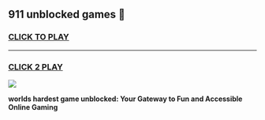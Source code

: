 
## 911 unblocked games 👋
<h3>
<a href="https://premium.freeplayer.one?title=911_unblocked_games&ref=13F">CLICK TO PLAY</a></h3>
<hr>

<h3>
<a href="https://premium.freeplayer.one?title=911_unblocked_games&ref=13F">CLICK 2 PLAY</a>
  
</h3>

<a href="https://premium.freeplayer.one?title=911_unblocked_games&ref=12F/"><img src="https://clearcache.store/games.png"></a>


**worlds hardest game unblocked: Your Gateway to Fun and Accessible Online Gaming**
